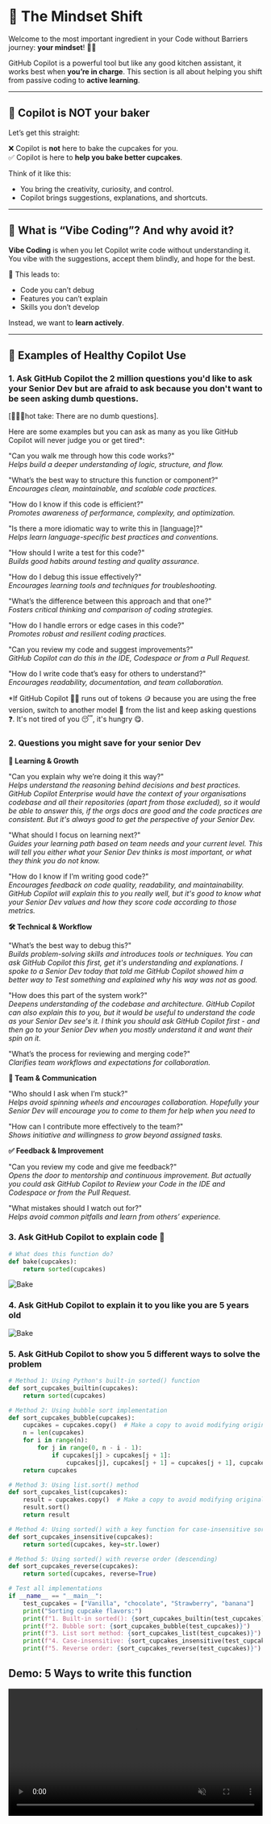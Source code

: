 # 🧠 The Mindset Shift

Welcome to the most important ingredient in your Code without Barriers journey: **your mindset**! 🧠💡

GitHub Copilot is a powerful tool but like any good kitchen assistant, it works best when **you’re in charge**. This section is all about helping you shift from passive coding to **active learning**.

---

## 🍩 Copilot is NOT your baker

Let’s get this straight:

❌ Copilot is **not** here to bake the cupcakes for you.  
✅ Copilot is here to **help you bake better cupcakes**.

Think of it like this:
- You bring the creativity, curiosity, and control.
- Copilot brings suggestions, explanations, and shortcuts.

---

## 🧮 What is “Vibe Coding”? And why avoid it?

**Vibe Coding** is when you let Copilot write code without understanding it. You vibe with the suggestions, accept them blindly, and hope for the best.

🚫 This leads to:
- Code you can’t debug
- Features you can’t explain
- Skills you don’t develop

Instead, we want to **learn actively**.

---

## 🌟 Examples of Healthy Copilot Use

### 1. Ask GitHub Copilot the 2 million questions you'd like to ask your Senior Dev but are afraid to ask because you don't want to be seen asking dumb questions.  
[👩‍💻💥hot take: There are no dumb questions].

Here are some examples but you can ask as many as you like GitHub Copilot will never judge you or get tired*:

"Can you walk me through how this code works?"  
*Helps build a deeper understanding of logic, structure, and flow.*

"What’s the best way to structure this function or component?"  
*Encourages clean, maintainable, and scalable code practices.*

"How do I know if this code is efficient?"  
*Promotes awareness of performance, complexity, and optimization.*

"Is there a more idiomatic way to write this in [language]?"  
*Helps learn language-specific best practices and conventions.*

"How should I write a test for this code?"  
*Builds good habits around testing and quality assurance.*

"How do I debug this issue effectively?"  
*Encourages learning tools and techniques for troubleshooting.*

"What’s the difference between this approach and that one?"  
*Fosters critical thinking and comparison of coding strategies.*

"How do I handle errors or edge cases in this code?"  
*Promotes robust and resilient coding practices.*

"Can you review my code and suggest improvements?"  
*GitHub Copilot can do this in the IDE, Codespace or from a Pull Request.*

"How do I write code that’s easy for others to understand?"  
*Encourages readability, documentation, and team collaboration.*

*If GitHub Copilot 🧑‍💻 runs out of tokens 🪙 because you are using the free version, switch to another model 🤖 from the list and keep asking questions ❓. It's not tired of you 😴, it's hungry 😋.


### 2. Questions you might save for your senior Dev

**🧠 Learning & Growth**

"Can you explain why we’re doing it this way?"  
*Helps understand the reasoning behind decisions and best practices. GitHub Copilot Enterprise would have the context of your organisations codebase and all their repositories (apart from those excluded), so it would be able to answer this, if the orgs docs are good and the code practices are consistent. But it's always good to get the perspective of your Senior Dev.*

"What should I focus on learning next?"  
*Guides your learning path based on team needs and your current level. This will tell you either what your Senior Dev thinks is most important, or what they think you do not know.*

"How do I know if I’m writing good code?"  
*Encourages feedback on code quality, readability, and maintainability. GitHub Copilot will explain this to you really well, but it's good to know what your Senior Dev values and how they score code according to those metrics.*


**🛠️ Technical & Workflow**  

"What’s the best way to debug this?"  
*Builds problem-solving skills and introduces tools or techniques. You can ask GitHub Copilot this first, get it's understanding and explanations. I spoke to a Senior Dev today that told me GitHub Copilot showed him a better way to Test something and explained why his way was not as good.*

"How does this part of the system work?"  
*Deepens understanding of the codebase and architecture. GitHub Copilot can also explain this to you, but it would be useful to understand the code as your Senior Dev see's it. I think you should ask GitHub Copilot first - and then go to your Senior Dev when you mostly understand it and want their spin on it.*

"What’s the process for reviewing and merging code?"  
*Clarifies team workflows and expectations for collaboration.*

**🤝 Team & Communication**

"Who should I ask when I’m stuck?"  
*Helps avoid spinning wheels and encourages collaboration. Hopefully your Senior Dev will encourage you to come to them for help when you need to*

"How can I contribute more effectively to the team?"  
*Shows initiative and willingness to grow beyond assigned tasks.*

**✅ Feedback & Improvement**

"Can you review my code and give me feedback?"  
*Opens the door to mentorship and continuous improvement. But actually you could ask GitHub Copilot to Review your Code in the IDE and Codespace or from the Pull Request.*

"What mistakes should I watch out for?"  
*Helps avoid common pitfalls and learn from others’ experience.*

### 3. **Ask GitHub Copilot to explain code** 🐍
```python
# What does this function do?
def bake(cupcakes):
    return sorted(cupcakes)
```
![Bake](assets/bake.png)


### 4. Ask GitHub Copilot to explain it to you like you are 5 years old

![Bake](assets/bake.png)


### 5. **Ask GitHub Copilot to show you 5 different ways to solve the problem**
```python
# Method 1: Using Python's built-in sorted() function
def sort_cupcakes_builtin(cupcakes):
    return sorted(cupcakes)

# Method 2: Using bubble sort implementation
def sort_cupcakes_bubble(cupcakes):
    cupcakes = cupcakes.copy()  # Make a copy to avoid modifying original
    n = len(cupcakes)
    for i in range(n):
        for j in range(0, n - i - 1):
            if cupcakes[j] > cupcakes[j + 1]:
                cupcakes[j], cupcakes[j + 1] = cupcakes[j + 1], cupcakes[j]
    return cupcakes

# Method 3: Using list.sort() method
def sort_cupcakes_list(cupcakes):
    result = cupcakes.copy()  # Make a copy to avoid modifying original
    result.sort()
    return result

# Method 4: Using sorted() with a key function for case-insensitive sorting
def sort_cupcakes_insensitive(cupcakes):
    return sorted(cupcakes, key=str.lower)

# Method 5: Using sorted() with reverse order (descending)
def sort_cupcakes_reverse(cupcakes):
    return sorted(cupcakes, reverse=True)

# Test all implementations
if __name__ == "__main__":
    test_cupcakes = ["Vanilla", "chocolate", "Strawberry", "banana"]
    print("Sorting cupcake flavors:")
    print(f"1. Built-in sorted(): {sort_cupcakes_builtin(test_cupcakes)}")
    print(f"2. Bubble sort: {sort_cupcakes_bubble(test_cupcakes)}")
    print(f"3. List sort method: {sort_cupcakes_list(test_cupcakes)}")
    print(f"4. Case-insensitive: {sort_cupcakes_insensitive(test_cupcakes)}")
    print(f"5. Reverse order: {sort_cupcakes_reverse(test_cupcakes)}")
```

## Demo: 5 Ways to write this function

<video width="100%" style="max-width: 1200px;" controls loop muted playsinline>
  <source src="../assets/5ways.mp4" type="video/mp4">
  Your browser does not support the video tag.
</video>

